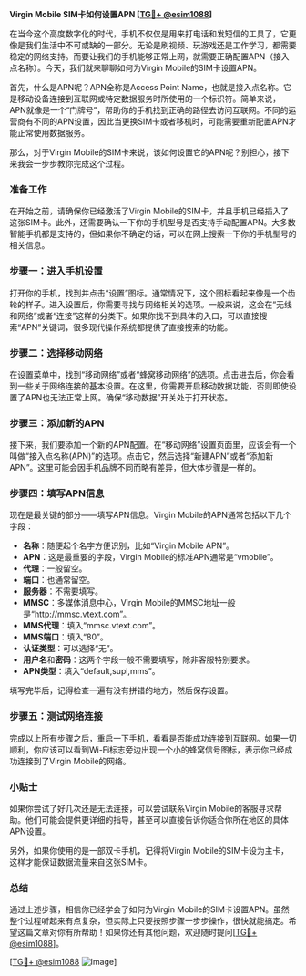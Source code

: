 **Virgin Mobile SIM卡如何设置APN [[TG💪+ @esim1088](https://t.me/s/esim1088)]**

在当今这个高度数字化的时代，手机不仅仅是用来打电话和发短信的工具了，它更像是我们生活中不可或缺的一部分。无论是刷视频、玩游戏还是工作学习，都需要稳定的网络支持。而要让我们的手机能够正常上网，就需要正确配置APN（接入点名称）。今天，我们就来聊聊如何为Virgin Mobile的SIM卡设置APN。

首先，什么是APN呢？APN全称是Access Point Name，也就是接入点名称。它是移动设备连接到互联网或特定数据服务时所使用的一个标识符。简单来说，APN就像是一个“门牌号”，帮助你的手机找到正确的路径去访问互联网。不同的运营商有不同的APN设置，因此当更换SIM卡或者移机时，可能需要重新配置APN才能正常使用数据服务。

那么，对于Virgin Mobile的SIM卡来说，该如何设置它的APN呢？别担心，接下来我会一步步教你完成这个过程。

### 准备工作

在开始之前，请确保你已经激活了Virgin Mobile的SIM卡，并且手机已经插入了这张SIM卡。此外，还需要确认一下你的手机型号是否支持手动配置APN。大多数智能手机都是支持的，但如果你不确定的话，可以在网上搜索一下你的手机型号的相关信息。

### 步骤一：进入手机设置

打开你的手机，找到并点击“设置”图标。通常情况下，这个图标看起来像是一个齿轮的样子。进入设置后，你需要寻找与网络相关的选项。一般来说，这会在“无线和网络”或者“连接”这样的分类下。如果你找不到具体的入口，可以直接搜索“APN”关键词，很多现代操作系统都提供了直接搜索的功能。

### 步骤二：选择移动网络

在设置菜单中，找到“移动网络”或者“蜂窝移动网络”的选项。点击进去后，你会看到一些关于网络连接的基本设置。在这里，你需要开启移动数据功能，否则即使设置了APN也无法正常上网。确保“移动数据”开关处于打开状态。

### 步骤三：添加新的APN

接下来，我们要添加一个新的APN配置。在“移动网络”设置页面里，应该会有一个叫做“接入点名称(APN)”的选项。点击它，然后选择“新建APN”或者“添加新APN”。这里可能会因手机品牌不同而略有差异，但大体步骤是一样的。

### 步骤四：填写APN信息

现在是最关键的部分——填写APN信息。Virgin Mobile的APN通常包括以下几个字段：

- **名称**：随便起个名字方便识别，比如“Virgin Mobile APN”。
- **APN**：这是最重要的字段，Virgin Mobile的标准APN通常是“vmobile”。
- **代理**：一般留空。
- **端口**：也通常留空。
- **服务器**：不需要填写。
- **MMSC**：多媒体消息中心，Virgin Mobile的MMSC地址一般是“http://mmsc.vtext.com”。
- **MMS代理**：填入“mmsc.vtext.com”。
- **MMS端口**：填入“80”。
- **认证类型**：可以选择“无”。
- **用户名**和**密码**：这两个字段一般不需要填写，除非客服特别要求。
- **APN类型**：填入“default,supl,mms”。

填写完毕后，记得检查一遍有没有拼错的地方，然后保存设置。

### 步骤五：测试网络连接

完成以上所有步骤之后，重启一下手机，看看是否能成功连接到互联网。如果一切顺利，你应该可以看到Wi-Fi标志旁边出现一个小的蜂窝信号图标，表示你已经成功连接到了Virgin Mobile的网络。

### 小贴士

如果你尝试了好几次还是无法连接，可以尝试联系Virgin Mobile的客服寻求帮助。他们可能会提供更详细的指导，甚至可以直接告诉你适合你所在地区的具体APN设置。

另外，如果你使用的是一部双卡手机，记得将Virgin Mobile的SIM卡设为主卡，这样才能保证数据流量来自这张SIM卡。

### 总结

通过上述步骤，相信你已经学会了如何为Virgin Mobile的SIM卡设置APN。虽然整个过程听起来有点复杂，但实际上只要按照步骤一步步操作，很快就能搞定。希望这篇文章对你有所帮助！如果你还有其他问题，欢迎随时提问[[TG💪+ @esim1088](https://t.me/s/esim1088)]。

[[TG💪+ @esim1088](https://t.me/s/esim1088) ![Image](https://i.postimg.cc/4NQfJmqS/Snipaste-2025-05-13-00-14-12.png)]